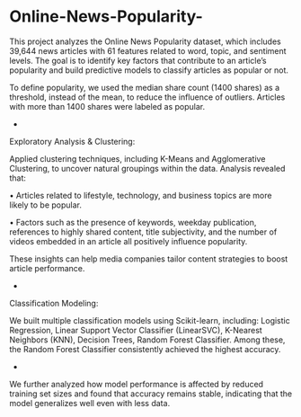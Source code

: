 # Online-News-Popularity-
This project analyzes the Online News Popularity dataset, which includes 39,644 news articles with 61 features related to word, topic, and sentiment levels. The goal is to identify key factors that contribute to an article’s popularity and build predictive models to classify articles as popular or not. 

To define popularity, we used the median share count (1400 shares) as a threshold, instead of the mean, to reduce the influence of outliers. Articles with more than 1400 shares were labeled as popular.

-
Exploratory Analysis & Clustering:

Applied clustering techniques, including K-Means and Agglomerative Clustering, to uncover natural groupings within the data. Analysis revealed that:

•	Articles related to lifestyle, technology, and business topics are more likely to be popular.

•	Factors such as the presence of keywords, weekday publication, references to highly shared content, title subjectivity, and the number of videos embedded in an article all positively influence popularity.

These insights can help media companies tailor content strategies to boost article performance.

-
Classification Modeling:

We built multiple classification models using Scikit-learn, including: Logistic Regression, Linear Support Vector Classifier (LinearSVC), K-Nearest Neighbors (KNN), Decision Trees, Random Forest Classifier. Among these, the Random Forest Classifier consistently achieved the highest accuracy. 

-
We further analyzed how model performance is affected by reduced training set sizes and found that accuracy remains stable, indicating that the model generalizes well even with less data.

